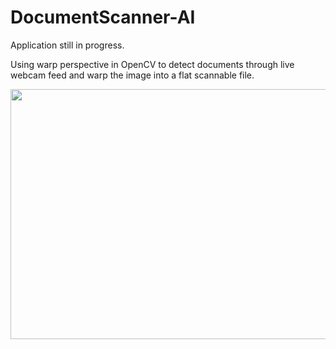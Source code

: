 # DocumentScanner-AI

Application still in progress.

Using warp perspective in OpenCV to detect documents through live webcam feed and warp the image into a flat scannable file.

<img align="center" src="https://i.imgur.com/5fp1tEJ.png" width="600" height="400">
